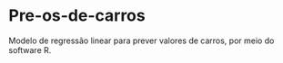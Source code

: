 # Pre-os-de-carros
Modelo de regressão linear para prever valores de carros, por meio do software R.
